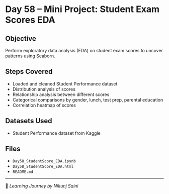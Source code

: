 # Day 58 – Mini Project: Student Exam Scores EDA

##  Objective
Perform exploratory data analysis (EDA) on student exam scores to uncover patterns using Seaborn.

##  Steps Covered
- Loaded and cleaned Student Performance dataset
- Distribution analysis of scores
- Relationship analysis between different scores
- Categorical comparisons by gender, lunch, test prep, parental education
- Correlation heatmap of scores

##  Datasets Used
- Student Performance dataset from Kaggle

##  Files
- `Day58_StudentScore_EDA.ipynb`
- `Day58_StudentScore_EDA.html`
- `README.md`

---
🔗 *Learning Journey by Nikunj Saini*

